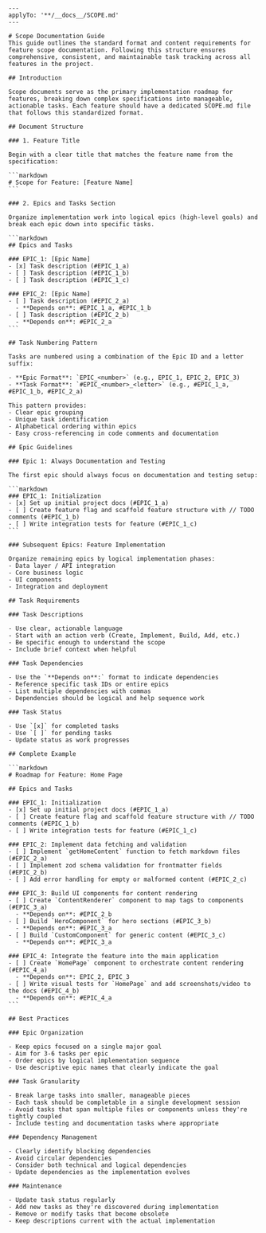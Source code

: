 ````instructions
---
applyTo: '**/__docs__/SCOPE.md'
---

# Scope Documentation Guide
This guide outlines the standard format and content requirements for feature scope documentation. Following this structure ensures comprehensive, consistent, and maintainable task tracking across all features in the project.

## Introduction

Scope documents serve as the primary implementation roadmap for features, breaking down complex specifications into manageable, actionable tasks. Each feature should have a dedicated SCOPE.md file that follows this standardized format.

## Document Structure

### 1. Feature Title

Begin with a clear title that matches the feature name from the specification:

```markdown
# Scope for Feature: [Feature Name]
```

### 2. Epics and Tasks Section

Organize implementation work into logical epics (high-level goals) and break each epic down into specific tasks.

```markdown
## Epics and Tasks

### EPIC_1: [Epic Name]
- [x] Task description (#EPIC_1_a)
- [ ] Task description (#EPIC_1_b)
- [ ] Task description (#EPIC_1_c)

### EPIC_2: [Epic Name]
- [ ] Task description (#EPIC_2_a)
  - **Depends on**: #EPIC_1_a, #EPIC_1_b
- [ ] Task description (#EPIC_2_b)
  - **Depends on**: #EPIC_2_a
```

## Task Numbering Pattern

Tasks are numbered using a combination of the Epic ID and a letter suffix:

- **Epic Format**: `EPIC_<number>` (e.g., EPIC_1, EPIC_2, EPIC_3)
- **Task Format**: `#EPIC_<number>_<letter>` (e.g., #EPIC_1_a, #EPIC_1_b, #EPIC_2_a)

This pattern provides:
- Clear epic grouping
- Unique task identification
- Alphabetical ordering within epics
- Easy cross-referencing in code comments and documentation

## Epic Guidelines

### Epic 1: Always Documentation and Testing

The first epic should always focus on documentation and testing setup:

```markdown
### EPIC_1: Initialization
- [x] Set up initial project docs (#EPIC_1_a)
- [ ] Create feature flag and scaffold feature structure with // TODO comments (#EPIC_1_b)
- [ ] Write integration tests for feature (#EPIC_1_c)
```

### Subsequent Epics: Feature Implementation

Organize remaining epics by logical implementation phases:
- Data layer / API integration
- Core business logic
- UI components
- Integration and deployment

## Task Requirements

### Task Descriptions

- Use clear, actionable language
- Start with an action verb (Create, Implement, Build, Add, etc.)
- Be specific enough to understand the scope
- Include brief context when helpful

### Task Dependencies

- Use the `**Depends on**:` format to indicate dependencies
- Reference specific task IDs or entire epics
- List multiple dependencies with commas
- Dependencies should be logical and help sequence work

### Task Status

- Use `[x]` for completed tasks
- Use `[ ]` for pending tasks
- Update status as work progresses

## Complete Example

```markdown
# Roadmap for Feature: Home Page

## Epics and Tasks

### EPIC_1: Initialization
- [x] Set up initial project docs (#EPIC_1_a)
- [ ] Create feature flag and scaffold feature structure with // TODO comments (#EPIC_1_b)
- [ ] Write integration tests for feature (#EPIC_1_c)

### EPIC_2: Implement data fetching and validation
- [ ] Implement `getHomeContent` function to fetch markdown files (#EPIC_2_a)
- [ ] Implement zod schema validation for frontmatter fields (#EPIC_2_b)
- [ ] Add error handling for empty or malformed content (#EPIC_2_c)

### EPIC_3: Build UI components for content rendering
- [ ] Create `ContentRenderer` component to map tags to components (#EPIC_3_a)
  - **Depends on**: #EPIC_2_b
- [ ] Build `HeroComponent` for hero sections (#EPIC_3_b)
  - **Depends on**: #EPIC_3_a
- [ ] Build `CustomComponent` for generic content (#EPIC_3_c)
  - **Depends on**: #EPIC_3_a

### EPIC_4: Integrate the feature into the main application
- [ ] Create `HomePage` component to orchestrate content rendering (#EPIC_4_a)
  - **Depends on**: EPIC_2, EPIC_3
- [ ] Write visual tests for `HomePage` and add screenshots/video to the docs (#EPIC_4_b)
  - **Depends on**: #EPIC_4_a
```

## Best Practices

### Epic Organization

- Keep epics focused on a single major goal
- Aim for 3-6 tasks per epic
- Order epics by logical implementation sequence
- Use descriptive epic names that clearly indicate the goal

### Task Granularity

- Break large tasks into smaller, manageable pieces
- Each task should be completable in a single development session
- Avoid tasks that span multiple files or components unless they're tightly coupled
- Include testing and documentation tasks where appropriate

### Dependency Management

- Clearly identify blocking dependencies
- Avoid circular dependencies
- Consider both technical and logical dependencies
- Update dependencies as the implementation evolves

### Maintenance

- Update task status regularly
- Add new tasks as they're discovered during implementation
- Remove or modify tasks that become obsolete
- Keep descriptions current with the actual implementation
````
